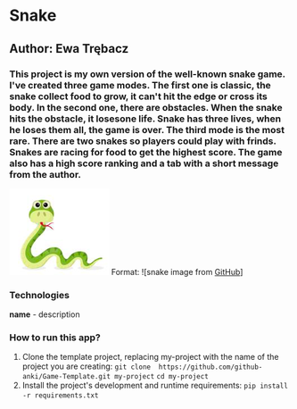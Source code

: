 # Snake
## Author: Ewa Trębacz

### This project is my own version of the well-known snake game. I've created three game modes. The first one is classic, the snake collect food to grow, it can't hit the edge or cross its body. In the second one, there are obstacles. When the snake hits the obstacle, it losesone life. Snake has three lives, when he loses them all, the game is over. The third mode is the most rare. There are two snakes so players could play with frinds. Snakes are racing for food to get the highest score. The game also has a high score ranking and a tab with a short message from the author.  

![GitHub Logo](/IMG/README_image.png) Format: ![snake image from [GitHub](https://teams.handsontek.net/2020/04/26/classic-snake-game-microsoft-teams/)]


### Technologies
**name** - description

### How to run this app?
1. Clone the template project, replacing my-project with the name of the project you are creating: 
`git clone  https://github.com/github-anki/Game-Template.git my-project`
`cd my-project `
2. Install the project's development and runtime requirements:
`pip install -r requirements.txt`